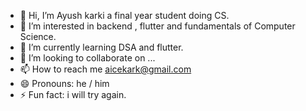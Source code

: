 - 👋 Hi, I’m Ayush karki a final year student doing CS.
- 👀 I’m interested in backend , flutter and fundamentals of Computer Science.
- 🌱 I’m currently learning DSA and flutter.
- 💞️ I’m looking to collaborate on ...
- 📫 How to reach me aicekark@gmail.com
- 😄 Pronouns: he / him
- ⚡ Fun fact: i will try again.

<!---
JikokuAice/JikokuAice is a ✨ special ✨ repository because its `README.md` (this file) appears on your GitHub profile.
You can click the Preview link to take a look at your changes.
--->
